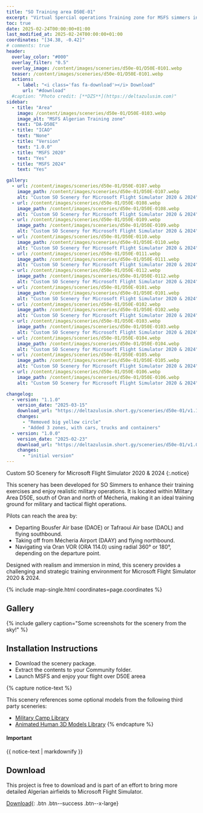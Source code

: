 ```yaml
---
title: "SO Training area D50E-01"
excerpt: "Virtual Spercial operations Training zone for MSFS simmers in the special area D50E on the south of Bousfer Air base (DAOE)"
toc: true
date: 2025-02-24T00:00:00+01:00
last_modified_at: 2025-02-24T00:00:00+01:00
coordinates: "[34.38, -0.42]"
# comments: true
header:
  overlay_color: "#000"
  overlay_filter: "0.5"
  overlay_image: /content/images/sceneries/d50e-01/D50E-0101.webp
  teaser: /content/images/sceneries/d50e-01/D50E-0101.webp
  actions:
    - label: "<i class='fas fa-download'></i> Download"
      url: "#download"
  #caption: "Photo credit: [**DZS**](https://deltazulusim.com)"
sidebar:
  - title: "Area"
    image: /content/images/sceneries/d50e-01/D50E-0103.webp
    image_alt: "MSFS Algerian Training zone"
    text: "DA-D50E"
  - title: "ICAO"
    text: "None"
  - title: "Version"
    text: "1.0.0"
  - title: "MSFS 2020"
    text: "Yes"
  - title: "MSFS 2024"
    text: "Yes"

gallery:
  - url: /content/images/sceneries/d50e-01/D50E-0107.webp
    image_path: /content/images/sceneries/d50e-01/D50E-0107.webp
    alt: "Custom SO Scenery for Microsoft Flight Simulator 2020 & 2024"
  - url: /content/images/sceneries/d50e-01/D50E-0108.webp
    image_path: /content/images/sceneries/d50e-01/D50E-0108.webp
    alt: "Custom SO Scenery for Microsoft Flight Simulator 2020 & 2024"
  - url: /content/images/sceneries/d50e-01/D50E-0109.webp
    image_path: /content/images/sceneries/d50e-01/D50E-0109.webp
    alt: "Custom SO Scenery for Microsoft Flight Simulator 2020 & 2024"
  - url: /content/images/sceneries/d50e-01/D50E-0110.webp
    image_path: /content/images/sceneries/d50e-01/D50E-0110.webp
    alt: "Custom SO Scenery for Microsoft Flight Simulator 2020 & 2024"
  - url: /content/images/sceneries/d50e-01/D50E-0111.webp
    image_path: /content/images/sceneries/d50e-01/D50E-0111.webp
    alt: "Custom SO Scenery for Microsoft Flight Simulator 2020 & 2024"
  - url: /content/images/sceneries/d50e-01/D50E-0112.webp
    image_path: /content/images/sceneries/d50e-01/D50E-0112.webp
    alt: "Custom SO Scenery for Microsoft Flight Simulator 2020 & 2024"
  - url: /content/images/sceneries/d50e-01/D50E-0101.webp
    image_path: /content/images/sceneries/d50e-01/D50E-0101.webp
    alt: "Custom SO Scenery for Microsoft Flight Simulator 2020 & 2024"
  - url: /content/images/sceneries/d50e-01/D50E-0102.webp
    image_path: /content/images/sceneries/d50e-01/D50E-0102.webp
    alt: "Custom SO Scenery for Microsoft Flight Simulator 2020 & 2024"
  - url: /content/images/sceneries/d50e-01/D50E-0103.webp
    image_path: /content/images/sceneries/d50e-01/D50E-0103.webp
    alt: "Custom SO Scenery for Microsoft Flight Simulator 2020 & 2024"
  - url: /content/images/sceneries/d50e-01/D50E-0104.webp
    image_path: /content/images/sceneries/d50e-01/D50E-0104.webp
    alt: "Custom SO Scenery for Microsoft Flight Simulator 2020 & 2024"
  - url: /content/images/sceneries/d50e-01/D50E-0105.webp
    image_path: /content/images/sceneries/d50e-01/D50E-0105.webp
    alt: "Custom SO Scenery for Microsoft Flight Simulator 2020 & 2024"
  - url: /content/images/sceneries/d50e-01/D50E-0106.webp
    image_path: /content/images/sceneries/d50e-01/D50E-0106.webp
    alt: "Custom SO Scenery for Microsoft Flight Simulator 2020 & 2024"

changelog:
  - version: "1.1.0"
    version_date: "2025-03-15"
    download_url: "https://deltazulusim.short.gy/sceneries/d50e-01/v1.1.0"
    changes:
      - "Removed big yellow circle"
      - "Added 3 zones, with cars, trucks and containers"
  - version: "1.0.0"
    version_date: "2025-02-23"
    download_url: "https://deltazulusim.short.gy/sceneries/d50e-01/v1.0.0"
    changes:
      - "initial version"
---
```



Custom SO Scenery for Microsoft Flight Simulator 2020 & 2024
{:.notice}

This scenery has been developed for SO Simmers to enhance their training exercises and enjoy realistic military operations. It is located within Military Area D50E, south of Oran and north of Mécheria, making it an ideal training ground for military and tactical flight operations.

Pilots can reach the area by:

- Departing Bousfer Air base (DAOE) or Tafraoui Air base (DAOL) and flying southbound.
- Taking off from Mécheria Airport (DAAY) and flying northbound.
- Navigating via Oran VOR (ORA 114.0) using radial 360° or 180°, depending on the departure point.

Designed with realism and immersion in mind, this scenery provides a challenging and strategic training environment for Microsoft Flight Simulator 2020 & 2024.

{% include map-single.html coordinates=page.coordinates %}

## Gallery 
{% include gallery caption="Some screenshots for the scenery from the sky!" %}

## Installation Instructions
- Download the scenery package.
- Extract the contents to your Community folder.
- Launch MSFS and enjoy your flight over D50E areea

{% capture notice-text %}

This scenery references some optional models from the following third party sceneries: 
* [Military Camp Library](https://flightsim.to/file/56383/military-camp-library) 
* [Animated Human 3D Models Library](https://flightsim.to/file/33166/animated-humans-library)
{% endcapture %}

<div class="notice--warning">
  <h4 class="no_toc">Important</h4>
  {{ notice-text | markdownify }}
</div>

## Download
This project is free to download and is part of an effort to bring more detailed Algerian airfields to Microsoft Flight Simulator.

[<i class='fas fa-download'></i> Download](https://deltazulusim.short.gy/sceneries/d50e-01/v1.1.0){: .btn .btn--success .btn--x-large}
